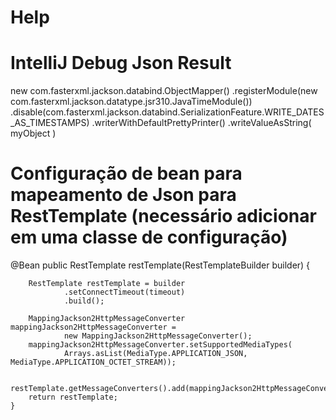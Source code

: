 # Help

# IntelliJ Debug Json Result

new com.fasterxml.jackson.databind.ObjectMapper()
	.registerModule(new com.fasterxml.jackson.datatype.jsr310.JavaTimeModule())
	.disable(com.fasterxml.jackson.databind.SerializationFeature.WRITE_DATES_AS_TIMESTAMPS)
    .writerWithDefaultPrettyPrinter()
    .writeValueAsString( myObject )
    
# Configuração de bean para mapeamento de Json para RestTemplate (necessário adicionar em uma classe de configuração)

@Bean
public RestTemplate restTemplate(RestTemplateBuilder builder) {
        
        RestTemplate restTemplate = builder
                .setConnectTimeout(timeout)
                .build();
        
        MappingJackson2HttpMessageConverter mappingJackson2HttpMessageConverter =
                new MappingJackson2HttpMessageConverter();
        mappingJackson2HttpMessageConverter.setSupportedMediaTypes(
                Arrays.asList(MediaType.APPLICATION_JSON, MediaType.APPLICATION_OCTET_STREAM));
        
        restTemplate.getMessageConverters().add(mappingJackson2HttpMessageConverter);
        return restTemplate;
    }

